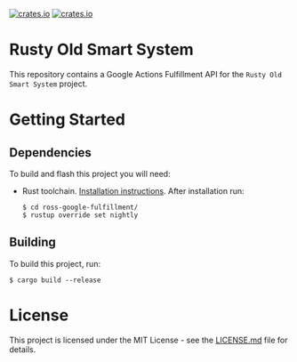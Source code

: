 [![crates.io](https://img.shields.io/crates/v/ross-google-fulfillment.svg)](https://crates.io/crates/ross-google-fulfillment)
[![crates.io](https://img.shields.io/crates/d/ross-google-fulfillment.svg)](https://crates.io/crates/ross-google-fulfillment)

# Rusty Old Smart System
This repository contains a Google Actions Fulfillment API for the `Rusty Old Smart System` project. 

# Getting Started

## Dependencies
To build and flash this project you will need:

- Rust toolchain. [Installation instructions](https://www.rust-lang.org/learn/get-started). After installation run:
    ```
    $ cd ross-google-fulfillment/
    $ rustup override set nightly
    ```

## Building
To build this project, run:
```
$ cargo build --release
```

# License
This project is licensed under the MIT License - see the [LICENSE.md](LICENSE.md) file for details.
